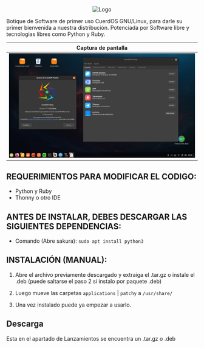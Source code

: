 <!-- Logo -->
<p align="center">
  <img src="/img/logo.png" alt="Logo" width="300" height="300">
</p>

Botique de Software de primer uso CuerdOS GNU/Linux, para darle su primer bienvenida a nuestra distribución. Potenciada por Software libre y tecnologias libres como Python y Ruby.

| Captura de pantalla |
| ------------------ |
| ![Screenshot](/img/screenshot.png) |

## REQUERIMIENTOS PARA MODIFICAR EL CODIGO:

- Python y Ruby
- Thonny o otro IDE

## ANTES DE INSTALAR, DEBES DESCARGAR LAS SIGUIENTES DEPENDENCIAS:

- Comando (Abre sakura): `sudo apt install python3`

## INSTALACIÓN (MANUAL):

1. Abre el archivo previamente descargado y extraiga el .tar.gz o instale el .deb (puede saltarse el paso 2 si instalo por paquete .deb)

2. Luego mueve las carpetas `applications` | `patchy` a `/usr/share/`

3. Una vez instalado puede ya empezar a usarlo.

## Descarga
Esta en el apartado de Lanzamientos se encuentra un .tar.gz o .deb
